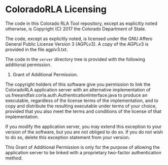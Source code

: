 # ColoradoRLA Licensing

The code in this Colorado RLA Tool repository, except as explicitly noted
otherwise, is Copyright (C) 2017 the Colorado Department of State.

The code, except as explicitly noted, is licensed under the GNU Affero General
Public License Version 3 (AGPLv3). A copy of the AGPLv3 is provided in the
file agplv3.txt.

The code in the `server` directory tree is provided with the following additional
permission.

1. Grant of Additional Permission.

The copyright holders of this software give you permission to link the
ColoradoRLA application server with an alternative implementation of
us.freeandfair.corla.auth.AuthenticationInterface.java to produce an
executable, regardless of the license terms of the implementation, and to copy
and distribute the resulting executable under terms of your choice, provided
that you also meet the terms and conditions of the license of that implementation.

If you modify the application server, you may extend this exception to your
version of the software, but you are not obliged to do so. If you do not wish
to do so, delete this exception statement from your version.

This Grant of Additional Permission is only for the purpose of allowing the
application server to be linked with a proprietary two-factor authentication
method.
